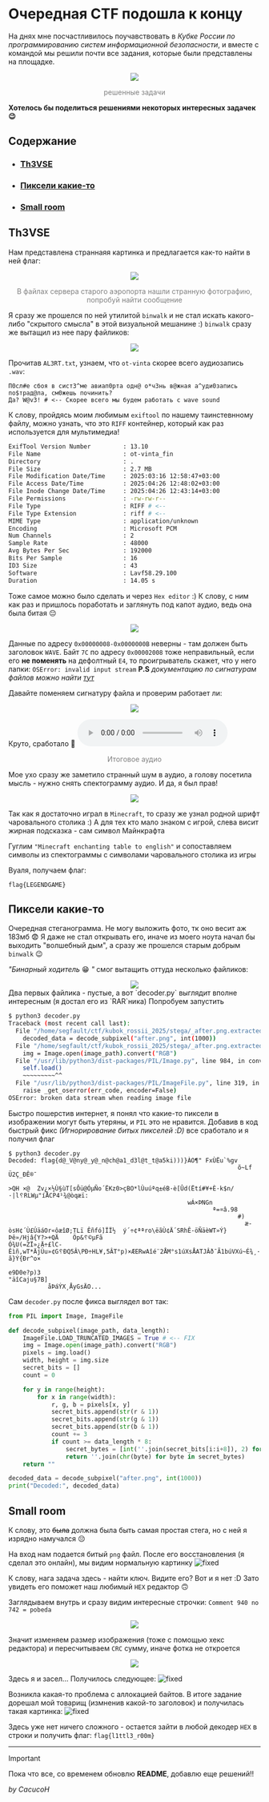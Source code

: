 #  Очередная CTF подошла к концу
На днях мне посчастливилось поучавствовать в *Кубке России по программированию систем информационной безопасности*, и вместе с командой мы решили почти все задания, которые были представлены на площадке.

<div align="center" style="color:grey;">
	<img src="../sources/KRCTF_2025/stat.png">
		<br>
	<p>решенные задачи</p>
</div>

**Хотелось бы поделиться решениями некоторых интересных задачек 😉**


## Содержание
- ### [Th3VSE](##Th3VSE)
- ### [Пиксели какие-то](##Пиксели%20какие-то)
- ### [Small room](##Small%20room)

## Th3VSE
Нам представлена страннаяя картинка и предлагается как-то найти в ней флаг:

<div align="center" style="color:grey;">
	<img src="../sources/KRCTF_2025/fau1ty.png">
		<br>
	<p>В файлах сервера старого аэропорта нашли странную фотографию, попробуй найти сообщение</p>
</div>

Я сразу же прошелся по ней утилитой `binwalk` и не стал искать какого-либо "скрытого смысла" в этой визуальной мешанине :)
`binwalk` сразу же вытащил из нее пару файликов:

<div align="center" style="color:grey;"><img src="../sources/KRCTF_2025/Pasted%20image%2020250427132206.png"></div>

Прочитав `AL3RT.txt`, узнаем, что `ot-vinta` скорее всего аудиозапись `.wav`:
```text
П0сл#е сбоя в сист3^ме авиап0рта одн@ о*ч3нь в@жная а^уди0запись по$трад@ла, см0жешь починить?
Да? W@v3! # <-- Скорее всего мы будем работать с wave sound
```

К слову, пройдясь моим любимым `exiftool` по нашему таинстевнному файлу, можно узнать, что это `RIFF` контейнер, который как раз используется для мультимедиа!
```bash
ExifTool Version Number         : 13.10
File Name                       : ot-vinta_fin
Directory                       : .
File Size                       : 2.7 MB
File Modification Date/Time     : 2025:03:16 12:58:47+03:00
File Access Date/Time           : 2025:04:26 12:48:02+03:00
File Inode Change Date/Time     : 2025:04:26 12:43:14+03:00
File Permissions                : -rw-rw-r--
File Type                       : RIFF # <-- 
File Type Extension             : riff # <--
MIME Type                       : application/unknown
Encoding                        : Microsoft PCM
Num Channels                    : 2
Sample Rate                     : 48000
Avg Bytes Per Sec               : 192000
Bits Per Sample                 : 16
ID3 Size                        : 43
Software                        : Lavf58.29.100
Duration                        : 14.05 s
```

Тоже самое можно было сделать и через `Hex editor` :)
К слову, с ним как раз и пришлось поработать и заглянуть под капот аудио, ведь она была битая 😔
<div align="center" style="color:grey;">
	<img src="../sources/KRCTF_2025/Pasted image 20250427140901.png">
</div>

Данные по адресу `0x00000008-0x0000000B` неверны - там должен быть заголовок `WAVE`. Байт `7C` по адресу `0x00002008` тоже неправильный, если его **не поменять** на дефолтный `E4`, то проигрыватель скажет, что у него лапки: `OSError: invalid input stream` 
**P.S** *документацию по сигнатурам файлов можно найти [тут](https://en.wikipedia.org/wiki/List_of_file_signatures)*

Давайте поменяем сигнатуру файла и проверим работает ли:
<div align="center" style="color:grey;">
	<img src="../sources/KRCTF_2025/Pasted image 20250427142140.png">
</div>

Круто, сработало 🤩
![ot_vinta](../sources/KRCTF_2025/fixed.wav)
<div align="center" style="color:grey;"><p>Итоговое аудио</p></div>

Мое ухо сразу же заметило странный шум в аудио, а голову посетила мысль - нужно снять спектограмму аудио. И да, я был прав!
<div align="center" style="color:grey;">
	<img src="../sources/KRCTF_2025/specto.png">
</div>

Так как я достаточно играл в `Minecraft`, то сразу же узнал родной шрифт чаровального столика :)
А для тех кто мало знаком с игрой, слева висит жирная подсказка - сам символ Майнкрафта

Гуглим `"Minecraft enchanting table to english"` и сопоставляем символы из спектограммы с символами чаровального столика из игры

Вуаля, получаем флаг:
```
flag{LEGENDGAME}
```
## Пиксели какие-то
Очередная стеганограмма. Не могу выложить фото, тк оно весит аж 183мб 😨
Я даже не стал открывать его, иначе из моего ноута начал бы выходить "волшебный дым", а сразу же прошелся старым добрым `binwalk` 😉

*"Бинарный ходитель* 😁 *"* смог вытащить оттуда несколько файликов:
<div align="center" style="color:grey;">
	<img src="../sources/KRCTF_2025/Pasted image 20250427145927.png">
</div>
Два первых файлика - пустые, а вот `decoder.py` выглядит вполне интересным (я достал его из `RAR`ника)
Попробуем запустить

```bash
$ python3 decoder.py
Traceback (most recent call last):
  File "/home/segfault/ctf/kubok_rossii_2025/stega/_after.png.extracted/decoder.py", line 22, in <module>
    decoded_data = decode_subpixel("after.png", int(1000))
  File "/home/segfault/ctf/kubok_rossii_2025/stega/_after.png.extracted/decoder.py", line 4, in decode_subpixel
    img = Image.open(image_path).convert("RGB")
  File "/usr/lib/python3/dist-packages/PIL/Image.py", line 984, in convert
    self.load()
    ~~~~~~~~~^^
  File "/usr/lib/python3/dist-packages/PIL/ImageFile.py", line 319, in load
    raise _get_oserror(err_code, encoder=False)
OSError: broken data stream when reading image file
```

Быстро пошерстив интернет, я понял что какие-то пиксели в изображении могут быть утеряны, и `PIL` это не нравится. Добавив в код быстрый фикс *(Игнорирование битых пикселей :D)* все сработало и я получил флаг
```
$ python3 decoder.py
Decoded: flag{d@_V@ny@_y@_n@ch@a1_d3l@t_t@a5ki)))}ÀO¶" FxÙËu`%gv
                                                                õ~Lf	Ü2Ç_ÐÊ®¯
                                                                                >QH ×@	Zv¿×½Ù§ùT[sÔü@ÓµÑo´ËKz0>çBO*lÙuúªq±éB·è[Ûd(Ëtí#¥+È·k$n/·|l␦RLWµ"íÅCP4¹¾@òqæï:
                                                  wÁ×ÞNGn
                                                         ª=¤â.98
                                                                #)
                                                                  æ­òsH¢´Ù£ÚäáOr«ôæîØ;TLï Êñfó]ÏÏ½	ý´÷¢ªªro\ëãÙ¢Ä´SRh­Ê-öÑäèWT»Ý}Þê»/Hjâ{Y?>+QÄ	Öp&␦©µFã
Ó¾U(=ZÏ»¿Ä÷£lC-Êìñ,wT*ÄjÜu­»¢G␦ÐQ5Â\PÐ÷HL¥,5ÂT°p)×ÆERwAîé¨2ÅM°s1úXsÅATJÂð¯Ã1búVXú~É¾¸·0`|ã}Ý{Ðr^o×
                                                                                                  e9D0e?p)3­
"äîCaju§7B]
           åÞáÝX¸ÅyGsÄO...

```

Сам `decoder.py` после фикса выглядел вот так:
```python
from PIL import Image, ImageFile

def decode_subpixel(image_path, data_length):
    ImageFile.LOAD_TRUNCATED_IMAGES = True # <-- FIX
    img = Image.open(image_path).convert("RGB")
    pixels = img.load()
    width, height = img.size
    secret_bits = []
    count = 0

    for y in range(height):
        for x in range(width):
            r, g, b = pixels[x, y]
            secret_bits.append(str(r & 1))
            secret_bits.append(str(g & 1))
            secret_bits.append(str(b & 1))
            count += 3
            if count >= data_length * 8:
                secret_bytes = [int(''.join(secret_bits[i:i+8]), 2) for i in range(0, data_length*8, 8)]
                return ''.join(chr(byte) for byte in secret_bytes)
    return ""

decoded_data = decode_subpixel("after.png", int(1000))
print("Decoded:", decoded_data)
```
## Small room
К слову, это  ~~была~~ должна была быть самая простая стега, но с ней я изрядно намучался 😔

На вход нам подается битый `png` файл. После его восстановления (я сделал это онлайн), мы видим нормальную картинку
![fixed](../sources/KRCTF_2025/fixed.png)

К слову, нага задача здесь - найти ключ. Видите его? Вот и я нет :D
Зато увидеть его поможет наш любимый `HEX` редактор 🙃

Заглядываем внутрь и сразу видим интересные строчки: `Comment 940 no 742 = pobeda`
<div align="center" style="color:grey;">
	<img src="../sources/KRCTF_2025/Pasted image 20250427155713.png">
</div>

Значит изменяем размер изображения (тоже с помощью хекс редактора) и пересчитываем `CRC` сумму, иначе фотка не откроется
<div align="center" style="color:grey;">
	<img src="../sources/KRCTF_2025/Pasted image 20250427160006.png">
</div>

Здесь я и засел... Получилось следующее:
![fixed](../sources/KRCTF_2025/output.png)

Возникла какая-то проблема с аллокацией байтов. В итоге задание дорешал мой товарищ (измненив какой-то заголовок) и получилась такая картинка:
![fixed](../sources/KRCTF_2025/photo_2025-04-27_16-08-35.jpg)

Здесь уже нет ничего сложного - остается зайти в любой декодер `HEX` в строки и получить флаг: `flag{l1ttl3_r00m}`

---
> [!Important]
> Пока что все, со временем обновлю **README**, добавлю еще решений!!

*by CacucoH*